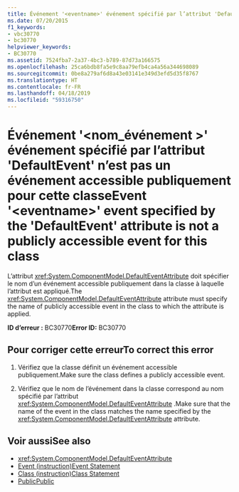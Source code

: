 ```yaml
---
title: Événement '<eventname>' événement spécifié par l’attribut 'DefaultEvent' n’est pas un événement accessible publiquement pour cette classe
ms.date: 07/20/2015
f1_keywords:
- vbc30770
- bc30770
helpviewer_keywords:
- BC30770
ms.assetid: 7524fba7-2a37-4bc3-b789-87d73a166575
ms.openlocfilehash: 25ca6bdb8fa5e9c8aa79efb4ca4a56a344698089
ms.sourcegitcommit: 0be8a279af6d8a43e03141e349d3efd5d35f8767
ms.translationtype: HT
ms.contentlocale: fr-FR
ms.lasthandoff: 04/18/2019
ms.locfileid: "59316750"
---
```

# <a name="event-eventname-event-specified-by-the-defaultevent-attribute-is-not-a-publicly-accessible-event-for-this-class"></a><span data-ttu-id="b3a1a-102">Événement '\<nom_événement >' événement spécifié par l’attribut 'DefaultEvent' n’est pas un événement accessible publiquement pour cette classe</span><span class="sxs-lookup"><span data-stu-id="b3a1a-102">Event '\<eventname>' event specified by the 'DefaultEvent' attribute is not a publicly accessible event for this class</span></span>
<span data-ttu-id="b3a1a-103">L’attribut <xref:System.ComponentModel.DefaultEventAttribute> doit spécifier le nom d’un événement accessible publiquement dans la classe à laquelle l’attribut est appliqué.</span><span class="sxs-lookup"><span data-stu-id="b3a1a-103">The <xref:System.ComponentModel.DefaultEventAttribute> attribute must specify the name of publicly accessible event in the class to which the attribute is applied.</span></span>  
  
 <span data-ttu-id="b3a1a-104">**ID d’erreur :** BC30770</span><span class="sxs-lookup"><span data-stu-id="b3a1a-104">**Error ID:** BC30770</span></span>  
  
## <a name="to-correct-this-error"></a><span data-ttu-id="b3a1a-105">Pour corriger cette erreur</span><span class="sxs-lookup"><span data-stu-id="b3a1a-105">To correct this error</span></span>  
  
1. <span data-ttu-id="b3a1a-106">Vérifiez que la classe définit un événement accessible publiquement.</span><span class="sxs-lookup"><span data-stu-id="b3a1a-106">Make sure the class defines a publicly accessible event.</span></span>  
  
2. <span data-ttu-id="b3a1a-107">Vérifiez que le nom de l’événement dans la classe correspond au nom spécifié par l’attribut <xref:System.ComponentModel.DefaultEventAttribute> .</span><span class="sxs-lookup"><span data-stu-id="b3a1a-107">Make sure that the name of the event in the class matches the name specified by the <xref:System.ComponentModel.DefaultEventAttribute> attribute.</span></span>  
  
## <a name="see-also"></a><span data-ttu-id="b3a1a-108">Voir aussi</span><span class="sxs-lookup"><span data-stu-id="b3a1a-108">See also</span></span>

- <xref:System.ComponentModel.DefaultEventAttribute>
- [<span data-ttu-id="b3a1a-109">Event (instruction)</span><span class="sxs-lookup"><span data-stu-id="b3a1a-109">Event Statement</span></span>](../../visual-basic/language-reference/statements/event-statement.md)
- [<span data-ttu-id="b3a1a-110">Class (instruction)</span><span class="sxs-lookup"><span data-stu-id="b3a1a-110">Class Statement</span></span>](../../visual-basic/language-reference/statements/class-statement.md)
- [<span data-ttu-id="b3a1a-111">Public</span><span class="sxs-lookup"><span data-stu-id="b3a1a-111">Public</span></span>](../../visual-basic/language-reference/modifiers/public.md)
